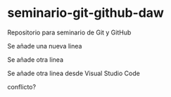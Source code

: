 # seminario-git-github-daw

Repositorio para seminario de Git y GitHub

Se añade una nueva linea

Se añade otra linea

Se añade otra linea desde Visual Studio Code

conflicto?
